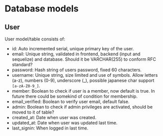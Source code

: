 # Database models

## User

User model/table consists of:

- id: Auto incremented serial, unique primary key of the user.
- email: Unique string, validated in frontend, backend (input and sequelize) and database. Should it be VARCHAR(255) to conform RFC standard?
- password: Hash string of users password, fixed 60 characters.
- username: Unique string, size limited and use of symbols. Allow letters (a-z), numbers (0-9), underscore (_), possible japanese char support `[a-zA-Z0-9_]`.
- member: Boolean to check if user is a member, now default is true. In future there could be somekind of condition for membership.
- email_verified: Boolean to verify user email, default false.
- admin: Boolean to check if admin privileges are activated, should be moved to it of table?
- created_at: Date when user was created.
- updated_at: Date when user was updated last time.
- last_signin: When logged in last time.

